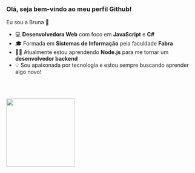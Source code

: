 ### Olá, seja bem-vindo ao meu perfil Github!
Eu sou a Bruna 👋

- 💻 **Desenvolvedora Web** com foco em **JavaScript** e **C#**
- 🎓 Formada em **Sistemas de Informação** pela faculdade **Fabra**
- 👩‍💻 Atualmente estou aprendendo **Node.js** para me tornar um **desenvolvedor backend** 
- 💡 Sou apaixonada por tecnologia e estou sempre buscando aprender algo novo!

<br><br>
<div>
  <a href="https://github.com/brunathemoteo">
  <img height="180em" src="https://github-readme-stats.vercel.app/api/top-langs/?username=brunathemoteo&layout=compact&langs_count=7&theme=dracula"/>
</div>
